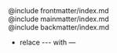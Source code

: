 <!DOCTYPE html PUBLIC "-//W3C//DTD XHTML 1.0 Transitional//EN" "http://www.w3.org/TR/xhtml1/DTD/xhtml1-transitional.dtd">
<!-- saved from url=(0043)https://www.wiumlie.no/2005/ala/sample.html -->
<html>
  <head>
    <meta http-equiv="Content-Type" content="text/html; charset=windows-1252" />
    <title>Cascading Style Sheets - Designing for the Web</title>
    <meta name="author" content="Hikon Wium Lie" />
    <link
      rel="stylesheet"
      type="text/css"
      href="theme/css/styles.css"
    />
  </head>
<body>

  <section>
      @include frontmatter/index.md
  </section>

  <section style="counter-reset: page 1">
      @include mainmatter/index.md
  </section>

  <section>
      @include backmatter/index.md
  </section>

</body>
</html>

* relace --- with &mdash;
